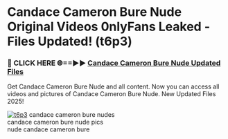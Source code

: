# Candace Cameron Bure Nude Original Videos 0nlyFans Leaked - Files Updated! (t6p3)

<h3>🔴 CLICK HERE 🌐==►► <a href="https://tinyurl.com/yrmya6cz" rel="nofollow">Candace Cameron Bure Nude Updated Files</a></h3>

Get Candace Cameron Bure Nude and all content. Now you can access all videos and pictures of Candace Cameron Bure Nude. New Updated Files 2025!

[![t6p3](https://i.imgur.com/FMdXYCs.gif)](https://tinyurl.com/yrmya6cz)
candace cameron bure nudes<br>
candace cameron bure nude pics<br>
nude candace cameron bure
